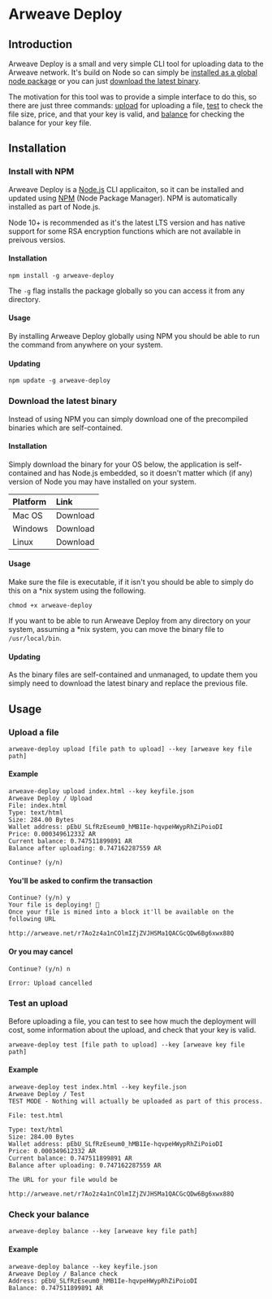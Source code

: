 # Arweave Deploy

## Introduction

Arweave Deploy is a small and very simple CLI tool for uploading data to the Arweave network. It's build on Node so can simply be [installed as a global node package](arweave-deploy.md#install-with-npm) or you can just [download the latest binary](arweave-deploy.md#download-binaries).

The motivation for this tool was to provide a simple interface to do this, so there are just three commands: [upload](arweave-deploy.md#upload-a-file) for uploading a file, [test](arweave-deploy.md#test-an-upload) to check the file size, price, and that your key is valid, and [balance](arweave-deploy.md#check-your-balance) for checking the balance for your key file.

## Installation

### Install with NPM

Arweave Deploy is a [Node.js](https://nodejs.org/en) CLI applicaiton, so it can be installed and updated using [NPM](https://www.npmjs.com) \(Node Package Manager\). NPM is automatically installed as part of Node.js.

Node 10+ is recommended as it's the latest LTS version and has native support for some RSA encryption functions which are not available in preivous versios.

#### Installation

```text
npm install -g arweave-deploy
```

The `-g` flag installs the package globally so you can access it from any directory.

#### Usage

By installing Arweave Deploy globally using NPM you should be able to run the command from anywhere on your system.

#### Updating

```text
npm update -g arweave-deploy
```

### Download the latest binary

Instead of using NPM you can simply download one of the precompiled binaries which are self-contained.

#### Installation

Simply download the binary for your OS below, the application is self-contained and has Node.js embedded, so it doesn't matter which \(if any\) version of Node you may have installed on your system.

| Platform | Link |
| :--- | :--- |
| Mac OS | Download |
| Windows | Download |
| Linux | Download |

#### Usage

Make sure the file is executable, if it isn't you should be able to simply do this on a \*nix system using the following.

```text
chmod +x arweave-deploy
```

If you want to be able to run Arweave Deploy from any directory on your system, assuming a \*nix system, you can move the binary file to `/usr/local/bin`.

#### Updating

As the binary files are self-contained and unmanaged, to update them you simply need to download the latest binary and replace the previous file.

## Usage

### Upload a file

```text
arweave-deploy upload [file path to upload] --key [arweave key file path]
```

#### Example

```text
arweave-deploy upload index.html --key keyfile.json 
Arweave Deploy / Upload
File: index.html
Type: text/html
Size: 284.00 Bytes
Wallet address: pEbU_SLfRzEseum0_hMB1Ie-hqvpeHWypRhZiPoioDI
Price: 0.000349612332 AR
Current balance: 0.747511899891 AR
Balance after uploading: 0.747162287559 AR

Continue? (y/n)
```

#### You'll be asked to confirm the transaction

```text
Continue? (y/n) y
Your file is deploying! 🚀
Once your file is mined into a block it'll be available on the following URL

http://arweave.net/r7Ao2z4a1nCOlmIZjZVJHSMa1QACGcQDw6Bg6xwx88Q
```

#### Or you may cancel

```text
Continue? (y/n) n

Error: Upload cancelled
```

### Test an upload

Before uploading a file, you can test to see how much the deployment will cost, some information about the upload, and check that your key is valid. 

```text
arweave-deploy test [file path to upload] --key [arweave key file path]
```

#### Example

```text
arweave-deploy test index.html --key keyfile.json
Arweave Deploy / Test
TEST MODE - Nothing will actually be uploaded as part of this process.

File: test.html

Type: text/html
Size: 284.00 Bytes
Wallet address: pEbU_SLfRzEseum0_hMB1Ie-hqvpeHWypRhZiPoioDI
Price: 0.000349612332 AR
Current balance: 0.747511899891 AR
Balance after uploading: 0.747162287559 AR

The URL for your file would be

http://arweave.net/r7Ao2z4a1nCOlmIZjZVJHSMa1QACGcQDw6Bg6xwx88Q
```

### Check your balance

```text
arweave-deploy balance --key [arweave key file path]
```

#### Example

```text
arweave-deploy balance --key keyfile.json
Arweave Deploy / Balance check
Address: pEbU_SLfRzEseum0_hMB1Ie-hqvpeHWypRhZiPoioDI
Balance: 0.747511899891 AR
```



